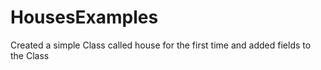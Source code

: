 # HousesExamples
Created a simple Class called house for the first time and added fields to the Class
